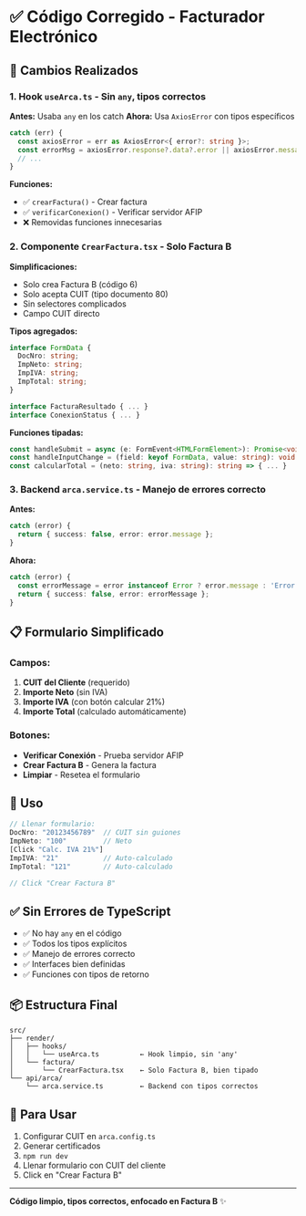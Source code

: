 # ✅ Código Corregido - Facturador Electrónico

## 🎯 Cambios Realizados

### 1. Hook `useArca.ts` - Sin `any`, tipos correctos

**Antes:** Usaba `any` en los catch
**Ahora:** Usa `AxiosError` con tipos específicos

```typescript
catch (err) {
  const axiosError = err as AxiosError<{ error?: string }>;
  const errorMsg = axiosError.response?.data?.error || axiosError.message;
  // ...
}
```

**Funciones:**
- ✅ `crearFactura()` - Crear factura
- ✅ `verificarConexion()` - Verificar servidor AFIP
- ❌ Removidas funciones innecesarias

### 2. Componente `CrearFactura.tsx` - Solo Factura B

**Simplificaciones:**
- Solo crea Factura B (código 6)
- Solo acepta CUIT (tipo documento 80)
- Sin selectores complicados
- Campo CUIT directo

**Tipos agregados:**
```typescript
interface FormData {
  DocNro: string;
  ImpNeto: string;
  ImpIVA: string;
  ImpTotal: string;
}

interface FacturaResultado { ... }
interface ConexionStatus { ... }
```

**Funciones tipadas:**
```typescript
const handleSubmit = async (e: FormEvent<HTMLFormElement>): Promise<void> => { ... }
const handleInputChange = (field: keyof FormData, value: string): void => { ... }
const calcularTotal = (neto: string, iva: string): string => { ... }
```

### 3. Backend `arca.service.ts` - Manejo de errores correcto

**Antes:**
```typescript
catch (error) {
  return { success: false, error: error.message };
}
```

**Ahora:**
```typescript
catch (error) {
  const errorMessage = error instanceof Error ? error.message : 'Error desconocido';
  return { success: false, error: errorMessage };
}
```

## 📋 Formulario Simplificado

### Campos:
1. **CUIT del Cliente** (requerido)
2. **Importe Neto** (sin IVA)
3. **Importe IVA** (con botón calcular 21%)
4. **Importe Total** (calculado automáticamente)

### Botones:
- **Verificar Conexión** - Prueba servidor AFIP
- **Crear Factura B** - Genera la factura
- **Limpiar** - Resetea el formulario

## 🎯 Uso

```typescript
// Llenar formulario:
DocNro: "20123456789"  // CUIT sin guiones
ImpNeto: "100"         // Neto
[Click "Calc. IVA 21%"]
ImpIVA: "21"           // Auto-calculado
ImpTotal: "121"        // Auto-calculado

// Click "Crear Factura B"
```

## ✅ Sin Errores de TypeScript

- ✅ No hay `any` en el código
- ✅ Todos los tipos explícitos
- ✅ Manejo de errores correcto
- ✅ Interfaces bien definidas
- ✅ Funciones con tipos de retorno

## 📦 Estructura Final

```
src/
├── render/
│   ├── hooks/
│   │   └── useArca.ts          ← Hook limpio, sin 'any'
│   └── factura/
│       └── CrearFactura.tsx    ← Solo Factura B, bien tipado
└── api/arca/
    └── arca.service.ts         ← Backend con tipos correctos
```

## 🚀 Para Usar

1. Configurar CUIT en `arca.config.ts`
2. Generar certificados
3. `npm run dev`
4. Llenar formulario con CUIT del cliente
5. Click en "Crear Factura B"

---

**Código limpio, tipos correctos, enfocado en Factura B** ✨
